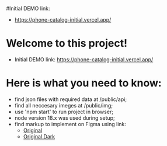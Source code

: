 #Initial DEMO link:

- https://phone-catalog-initial.vercel.app/

# Welcome to this project!

- Initial DEMO link: https://phone-catalog-initial.vercel.app/

# Here is what you need to know:

- find json files with required data at /public/api;
- find all neccesary imeges at /public/img;
- use 'npm start' to run project in browser;
- node version 18.x was used during setup;
- find markup to implement on Figma using link:
  - [Original](<https://www.figma.com/file/T5ttF21UnT6RRmCQQaZc6L/Phone-catalog-(V2)-Original>)
  - [Original Dark](<https://www.figma.com/file/BUusqCIMAWALqfBahnyIiH/Phone-catalog-(V2)-Original-Dark>)
